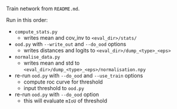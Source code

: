 Train network from `README.md`.

Run in this order:
- `compute_stats.py`
  - writes mean and cov_inv to `<eval_dir>/stats/`
- `ood.py` with `--write_out` and `--do_ood` options
  - writes distances and logits to `<eval_dir>/dump_<type>_<eps>`
- `normalise_data.py`
  - writes mean and std to `<eval_dir>/dump_<type>_<eps>/normalisation.npy`
- re-run `ood.py` with `--do_ood` and `--use_train` options
  - compute roc curve for threshold
  - input threshold to `ood.py`
- re-run `ood.py` with `--do_ood` option
  - this will evaluate `mIoU` of threshold
